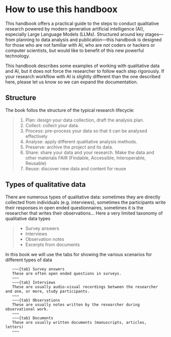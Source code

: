 # How to use this handboox

This handbook offers a practical guide to the steps to conduct qualitative research powered by modern generative artificial intelligence (AI), especially Large Language Models (LLMs). Structured around key stages—from planning to data analysis and publication—this handbook is designed for those who are not familiar with AI, who are not coders or hackers or computer scientists, but would like to benefit of this new powerful technology. 

This handbook describes some examples of working with qualitative data and AI, but it does not force the researcher to follow each step rigorously. If your research workflow with AI is slightly different than the one described here, please let us know so we can expand the documentation.

## Structure

The book follos the structure of the typical research lifecycle:

   > 1. Plan: design your data collection, draft the analysis plan.
   > 2. Collect: collect your data.
   > 3. Process: pre-process your data so that it can be analysed effectively
   > 4. Analyse: apply different qualitative analysis methods.
   > 5. Preserve: archive the project and its data.
   > 6. Share: share your data and your research. Make the data and other materials FAIR (Findable, Accessible, Interoperable, Reusable)
   > 7. Reuse: discover new data and content for reuse


## Types of qualitative data

There are numerous types of qualitative data: sometimes they are directly collected from individuals (e.g. interviews), sometimes the participants write their responses in open ended questionnaires, sometimes it is the researcher that writes their observations... Here a very limited taxonomy of qualitative data types

  > - Survey answers
  > - Interviews
  > - Observation notes
  > - Excerpts from documents


In this book we will use the tabs for showing the various scenarios for different types of data

```{tabs}
   ~~~{tab} Survey answers
   These are often open ended questions in surveys.
   ~~~
   ~~~{tab} Interviews
   These are usually audio-visual recordings between the researcher and one, or more, study participants.
   ~~~
   ~~~{tab} Observations
   These are usually notes written by the researcher during observational work.
   ~~~
   ~~~{tab} Documents
   These are usually written documents (manuscripts, articles, letters)
   ~~~
```
 

